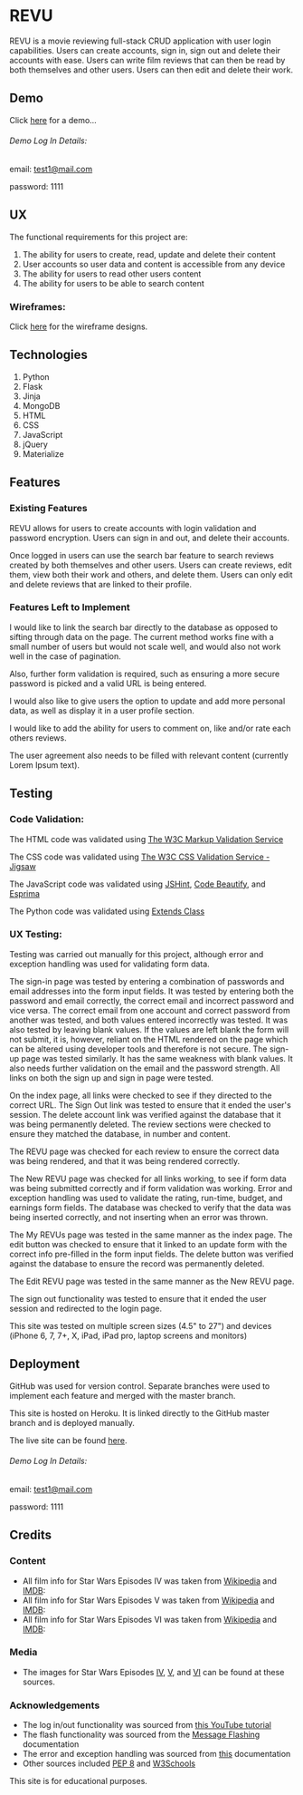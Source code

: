 # REVU

REVU is a movie reviewing full-stack CRUD application with user login capabilities.
Users can create accounts, sign in, sign out and delete their accounts with ease.
Users can write film reviews that can then be read by both themselves and other users.
Users can then edit and delete their work.

## Demo

Click [here](https://revu-webapp.herokuapp.com/) for a demo...

###### Demo Log In Details:
email: test1@mail.com

password: 1111

## UX

The functional requirements for this project are:
1. The ability for users to create, read, update and delete their content
2. User accounts so user data and content is accessible from any device
3. The ability for users to read other users content
4. The ability for users to be able to search content

### Wireframes:
Click [here](https://github.com/Olan1/revu/tree/master/wireframes) for the wireframe designs.

## Technologies
1. Python
2. Flask
3. Jinja
4. MongoDB
5. HTML
6. CSS
7. JavaScript
8. jQuery
9. Materialize

## Features

### Existing Features
REVU allows for users to create accounts with login validation and password encryption.
Users can sign in and out, and delete their accounts.

Once logged in users can use the search bar feature to search reviews created by both themselves and other users.
Users can create reviews, edit them, view both their work and others, and delete them.
Users can only edit and delete reviews that are linked to their profile.

### Features Left to Implement
I would like to link the search bar directly to the database as opposed to sifting through data on the page.
The current method works fine with a small number of users but would not scale well, and would also not work well in the case of pagination.

Also, further form validation is required, such as ensuring a more secure password is picked and a valid URL is being entered.

I would also like to give users the option to update and add more personal data, as well as display it in a user profile section.

I would like to add the ability for users to comment on, like and/or rate each others reviews.

The user agreement also needs to be filled with relevant content (currently Lorem Ipsum text).

## Testing

### Code Validation:
The HTML code was validated using [The W3C Markup Validation Service](https://validator.w3.org/)

The CSS code was validated using [The W3C CSS Validation Service - Jigsaw](https://jigsaw.w3.org/css-validator/)

The JavaScript code was validated using [JSHint](https://jshint.com/), [Code Beautify](https://codebeautify.org/jsvalidate), and [Esprima](https://esprima.org/demo/validate.html)

The Python code was validated using [Extends Class](https://extendsclass.com/python-tester.html)

### UX Testing:
Testing was carried out manually for this project, although error and exception handling was used for validating form data.

The sign-in page was tested by entering a combination of passwords and email addresses into the form input fields.
It was tested by entering both the password and email correctly, the correct email and incorrect password and vice versa.
The correct email from one account and correct password from another was tested, and both values entered incorrectly was tested.
It was also tested by leaving blank values. If the values are left blank the form will not submit, it is, however, reliant on the HTML rendered on the page which can be altered using developer tools and therefore is not secure.
The sign-up page was tested similarly. It has the same weakness with blank values.
It also needs further validation on the email and the password strength.
All links on both the sign up and sign in page were tested.

On the index page, all links were checked to see if they directed to the correct URL.
The Sign Out link was tested to ensure that it ended the user's session.
The delete account link was verified against the database that it was being permanently deleted.
The review sections were checked to ensure they matched the database, in number and content.

The REVU page was checked for each review to ensure the correct data was being rendered, and that it was being rendered correctly.

The New REVU page was checked for all links working, to see if form data was being submitted correctly and if form validation was working.
Error and exception handling was used to validate the rating, run-time, budget, and earnings form fields.
The database was checked to verify that the data was being inserted correctly, and not inserting when an error was thrown.

The My REVUs page was tested in the same manner as the index page.
The edit button was checked to ensure that it linked to an update form with the correct info pre-filled in the form input fields.
The delete button was verified against the database to ensure the record was permanently deleted.

The Edit REVU page was tested in the same manner as the New REVU page.

The sign out functionality was tested to ensure that it ended the user session and redirected to the login page.

This site was tested on multiple screen sizes (4.5" to 27") and devices (iPhone 6, 7, 7+, X, iPad, iPad pro, laptop screens and monitors)

## Deployment
GitHub was used for version control. Separate branches were used to implement each feature and merged with the master branch.

This site is hosted on Heroku. It is linked directly to the GitHub master branch and is deployed manually.

The live site can be found [here](https://revu-webapp.herokuapp.com/).

###### Demo Log In Details:
email: test1@mail.com

password: 1111

## Credits

### Content
- All film info for Star Wars Episodes IV was taken from [Wikipedia](https://en.wikipedia.org/wiki/Star_Wars_(film)) and [IMDB](https://www.imdb.com/title/tt0076759/):
- All film info for Star Wars Episodes V was taken from [Wikipedia](https://en.wikipedia.org/wiki/The_Empire_Strikes_Back) and [IMDB](https://www.imdb.com/title/tt0080684/):
- All film info for Star Wars Episodes VI was taken from [Wikipedia](https://en.wikipedia.org/wiki/Return_of_the_Jedi) and [IMDB](https://www.imdb.com/title/tt0086190/):

### Media
- The images for Star Wars Episodes [IV](https://m.media-amazon.com/images/M/MV5BNzVlY2MwMjktM2E4OS00Y2Y3LWE3ZjctYzhkZGM3YzA1ZWM2XkEyXkFqcGdeQXVyNzkwMjQ5NzM@._V1_.jpg), [V](https://upload.wikimedia.org/wikipedia/en/thumb/3/3c/SW_-_Empire_Strikes_Back.jpg/220px-SW_-_Empire_Strikes_Back.jpg), and [VI](http://t0.gstatic.com/images?q=tbn:ANd9GcRnTSmH4ckpqTGuLeBlI6DEnAagQq1Oha9c8fDlm2SRbcpEKZK0) can be found at these sources.

### Acknowledgements
- The log in/out functionality was sourced from [this YouTube tutorial](https://www.youtube.com/watch?v=vVx1737auSE&list=WL&index=6&t=0s)
- The flash functionality was sourced from the [Message Flashing](https://flask.palletsprojects.com/en/1.1.x/patterns/flashing/) documentation
- The error and exception handling was sourced from [this](https://docs.python.org/2/tutorial/errors.html) documentation
- Other sources included [PEP 8](https://www.python.org/dev/peps/pep-0008/) and [W3Schools](https://www.w3schools.com/)

This site is for educational purposes.
